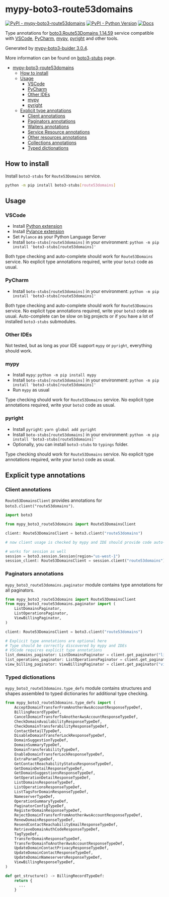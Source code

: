 # mypy-boto3-route53domains

[![PyPI - mypy-boto3-route53domains](https://img.shields.io/pypi/v/mypy-boto3-route53domains.svg?color=blue)](https://pypi.org/project/mypy-boto3-route53domains)
[![PyPI - Python Version](https://img.shields.io/pypi/pyversions/mypy-boto3-route53domains.svg?color=blue)](https://pypi.org/project/mypy-boto3-route53domains)
[![Docs](https://img.shields.io/readthedocs/mypy-boto3-builder.svg?color=blue)](https://mypy-boto3-builder.readthedocs.io/)

Type annotations for
[boto3.Route53Domains 1.14.59](https://boto3.amazonaws.com/v1/documentation/api/1.14.59/reference/services/route53domains.html#Route53Domains) service
compatible with
[VSCode](https://code.visualstudio.com/),
[PyCharm](https://www.jetbrains.com/pycharm/),
[mypy](https://github.com/python/mypy),
[pyright](https://github.com/microsoft/pyright)
and other tools.

Generated by [mypy-boto3-buider 3.0.4](https://github.com/vemel/mypy_boto3_builder).

More information can be found on [boto3-stubs](https://pypi.org/project/boto3-stubs/) page.

- [mypy-boto3-route53domains](#mypy-boto3-route53domains)
  - [How to install](#how-to-install)
  - [Usage](#usage)
    - [VSCode](#vscode)
    - [PyCharm](#pycharm)
    - [Other IDEs](#other-ides)
    - [mypy](#mypy)
    - [pyright](#pyright)
  - [Explicit type annotations](#explicit-type-annotations)
    - [Client annotations](#client-annotations)
    - [Paginators annotations](#paginators-annotations)
    - [Waiters annotations](#waiters-annotations)
    - [Service Resource annotations](#service-resource-annotations)
    - [Other resources annotations](#other-resources-annotations)
    - [Collections annotations](#collections-annotations)
    - [Typed dictionations](#typed-dictionations)

## How to install

Install `boto3-stubs` for `Route53Domains` service.

```bash
python -m pip install boto3-stubs[route53domains]
```

## Usage

### VSCode

- Install [Python extension](https://marketplace.visualstudio.com/items?itemName=ms-python.python)
- Install [Pylance extension](https://marketplace.visualstudio.com/items?itemName=ms-python.vscode-pylance)
- Set `Pylance` as your Python Language Server
- Install `boto-stubs[route53domains]` in your environment: `python -m pip install 'boto3-stubs[route53domains]'`

Both type checking and auto-complete should work for `Route53Domains` service.
No explicit type annotations required, write your `boto3` code as usual.

### PyCharm

- Install `boto-stubs[route53domains]` in your environment: `python -m pip install 'boto3-stubs[route53domains]'`

Both type checking and auto-complete should work for `Route53Domains` service.
No explicit type annotations required, write your `boto3` code as usual.
Auto-complete can be slow on big projects or if you have a lot of installed `boto3-stubs` submodules.

### Other IDEs

Not tested, but as long as your IDE support `mypy` or `pyright`, everything should work.

### mypy

- Install `mypy`: `python -m pip install mypy`
- Install `boto-stubs[route53domains]` in your environment: `python -m pip install 'boto3-stubs[route53domains]'`
- Run `mypy` as usual

Type checking should work for `Route53Domains` service.
No explicit type annotations required, write your `boto3` code as usual.

### pyright

- Install `pyright`: `yarn global add pyright`
- Install `boto-stubs[route53domains]` in your environment: `python -m pip install 'boto3-stubs[route53domains]'`
- Optionally, you can install `boto3-stubs` to `typings` folder.

Type checking should work for `Route53Domains` service.
No explicit type annotations required, write your `boto3` code as usual.

## Explicit type annotations

### Client annotations

`Route53DomainsClient` provides annotations for `boto3.client("route53domains")`.

```python
import boto3

from mypy_boto3_route53domains import Route53DomainsClient

client: Route53DomainsClient = boto3.client("route53domains")

# now client usage is checked by mypy and IDE should provide code auto-complete

# works for session as well
session = boto3.session.Session(region="us-west-1")
session_client: Route53DomainsClient = session.client("route53domains")
```

### Paginators annotations

`mypy_boto3_route53domains.paginator` module contains type annotations for all paginators.

```python
from mypy_boto3_route53domains import Route53DomainsClient
from mypy_boto3_route53domains.paginator import (
    ListDomainsPaginator,
    ListOperationsPaginator,
    ViewBillingPaginator,
)

client: Route53DomainsClient = boto3.client("route53domains")

# Explicit type annotations are optional here
# Type should be correctly discovered by mypy and IDEs
# VSCode requires explicit type annotations
list_domains_paginator: ListDomainsPaginator = client.get_paginator("list_domains")
list_operations_paginator: ListOperationsPaginator = client.get_paginator("list_operations")
view_billing_paginator: ViewBillingPaginator = client.get_paginator("view_billing")
```







### Typed dictionations

`mypy_boto3_route53domains.type_defs` module contains structures and shapes assembled
to typed dictionaries for additional type checking.

```python
from mypy_boto3_route53domains.type_defs import (
    AcceptDomainTransferFromAnotherAwsAccountResponseTypeDef,
    BillingRecordTypeDef,
    CancelDomainTransferToAnotherAwsAccountResponseTypeDef,
    CheckDomainAvailabilityResponseTypeDef,
    CheckDomainTransferabilityResponseTypeDef,
    ContactDetailTypeDef,
    DisableDomainTransferLockResponseTypeDef,
    DomainSuggestionTypeDef,
    DomainSummaryTypeDef,
    DomainTransferabilityTypeDef,
    EnableDomainTransferLockResponseTypeDef,
    ExtraParamTypeDef,
    GetContactReachabilityStatusResponseTypeDef,
    GetDomainDetailResponseTypeDef,
    GetDomainSuggestionsResponseTypeDef,
    GetOperationDetailResponseTypeDef,
    ListDomainsResponseTypeDef,
    ListOperationsResponseTypeDef,
    ListTagsForDomainResponseTypeDef,
    NameserverTypeDef,
    OperationSummaryTypeDef,
    PaginatorConfigTypeDef,
    RegisterDomainResponseTypeDef,
    RejectDomainTransferFromAnotherAwsAccountResponseTypeDef,
    RenewDomainResponseTypeDef,
    ResendContactReachabilityEmailResponseTypeDef,
    RetrieveDomainAuthCodeResponseTypeDef,
    TagTypeDef,
    TransferDomainResponseTypeDef,
    TransferDomainToAnotherAwsAccountResponseTypeDef,
    UpdateDomainContactPrivacyResponseTypeDef,
    UpdateDomainContactResponseTypeDef,
    UpdateDomainNameserversResponseTypeDef,
    ViewBillingResponseTypeDef,
)

def get_structure() -> BillingRecordTypeDef:
    return {
      ...
    }
```
